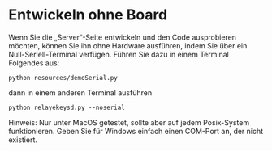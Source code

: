 # Entwickeln ohne Board

Wenn Sie die „Server“-Seite entwickeln und den Code ausprobieren möchten, können Sie ihn ohne Hardware ausführen, indem Sie über ein Null-Seriell-Terminal verfügen. Führen Sie dazu in einem Terminal Folgendes aus:

```
python resources/demoSerial.py
```

dann in einem anderen Terminal ausführen

```
python relayekeysd.py --noserial
```

Hinweis: Nur unter MacOS getestet, sollte aber auf jedem Posix-System funktionieren. Geben Sie für Windows einfach einen COM-Port an, der nicht existiert.
